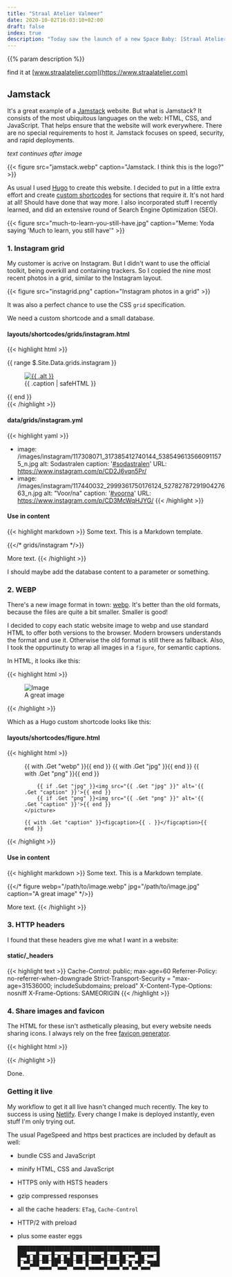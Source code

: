 ```yaml
---
title: "Straal Atelier Valmeer"
date: 2020-10-02T16:03:10+02:00
draft: false
index: true
description: "Today saw the launch of a new Space Baby: [Straal Atelier Valmeer](https://www.straalatelier.com). An online brochure and sales tool for a sandblasting company. I used the Jamstack for it."
---
```


{{% param description %}}

find it at [www.straalatelier.com](https://www.straalatelier.com)

## Jamstack

It's a great example of a [Jamstack](https://www.jamstack.org) website. But what is Jamstack? It consists of the most ubiquitous languages on the web: HTML, CSS, and JavaScript. That helps ensure that the website will work everywhere. There are no special requirements to host it. Jamstack focuses on speed, security, and rapid deployments.

_text continues after image_

{{< figure src="jamstack.webp" caption="Jamstack. I think this is the logo?" >}}

As usual I used [Hugo](https://gohugo.io) to create this website. I decided to put in a little extra effort and create [custom shortcodes](https://gohugo.io/templates/shortcode-templates/) for sections that require it. It's not hard at all! Should have done that way more. I also incorporated stuff I recently learned, and did an extensive round of Search Engine Optimization (SEO).

{{< figure src="much-to-learn-you-still-have.jpg" caption="Meme: Yoda saying 'Much to learn, you still have'" >}}

### 1. Instagram grid

My customer is acrive on Instagram. But I didn't want to use the official toolkit, being overkill and containing trackers. So I copied the nine most recent photos in a grid, similar to the Instagram layout.

{{< figure src="instagrid.png" caption="Instagram photos in a grid" >}}

It was also a perfect chance to use the CSS `grid` specification.

We need a custom shortcode and a small database.

#### layouts/shortcodes/grids/instagram.html

{{< highlight html >}}
<section class="grid">
  {{ range $.Site.Data.grids.instagram }}
  <figure>
    <a rel="nofollow" href="{{ .URL }}"><img loading="lazy" src="{{ .image }}" alt="{{ .alt }} "></a>
    <figcaption>{{ .caption | safeHTML }}</figcaption>
  </figure>
  {{ end }}
</section>{{< /highlight >}}

#### data/grids/instagram.yml

{{< highlight yaml >}}
- image: /images/instagram/117308071_317385412740144_5385496135660911575_n.jpg
  alt: Sodastralen
  caption: '<a rel="nofollow" href="https://www.instagram.com/explore/tags/sodastralen/">#sodastralen</a>'
  URL: https://www.instagram.com/p/CD2J6vqn5Pr/
- image: /images/instagram/117440032_2999361750176124_5278278729190427663_n.jpg
  alt: "Voor/na"
  caption: '<a rel="nofollow" href="https://www.instagram.com/explore/tags/voorna/">#voorna</a>'
  URL: https://www.instagram.com/p/CD3McWqHJYG/
{{< /highlight >}}

#### Use in content

{{< highlight markdown >}}
Some text. This is a Markdown template.

{{</* grids/instagram */>}}

More text.
{{< /highlight >}}

I should maybe add the database content to a parameter or something.

### 2. WEBP

There's a new image format in town: [webp](https://developers.google.com/speed/webp). It's better than the old formats, because the files are quite a bit smaller. Smaller is good!

I decided to copy each static website image to webp and use standard HTML to offer both versions to the browser. Modern browsers understands the format and use it. Otherwise the old format is still there as fallback. Also, I took the oppurtinuty to wrap all images in a `figure`, for semantic captions.

In HTML, it looks ilke this:

{{< highlight html >}}
<figure>
  <picture>
    <source type="image/webp" srcset="/path/to/image.webp">
    <source type="image/jpeg" srcset="/path/to/image.jpg">
    <img src="/path/to/image.jpg" alt="Image">
  </picture>

  <figcaption>A great image</figcaption>
</figure>
{{< /highlight >}}

Which as a Hugo custom shortcode looks like this:

#### layouts/shortcodes/figure.html

{{< highlight html >}}
<figure>
    <picture>
        {{ with .Get "webp" }}<source type="image/webp" srcset="{{ . }}">{{ end }}
        {{ with .Get "jpg" }}<source type="image/jpg" srcset="{{ . }}">{{ end }}
        {{ with .Get "png" }}<source type="image/png" srcset="{{ . }}">{{ end }}

        {{ if .Get "jpg" }}<img src="{{ .Get "jpg" }}" alt='{{ .Get "caption" }}'>{{ end }}
        {{ if .Get "png" }}<img src="{{ .Get "png" }}" alt='{{ .Get "caption" }}'>{{ end }}
    </picture>
    
    {{ with .Get "caption" }}<figcaption>{{ . }}</figcaption>{{ end }}
</figure>
{{< /highlight >}}

#### Use in content

{{< highlight markdown >}}
Some text. This is a Markdown template.

{{</* figure webp="/path/to/image.webp" jpg="/path/to/image.jpg" caption="A great image" */>}}

More text.
{{< /highlight >}}

### 3. HTTP headers

I found that these headers give me what I want in a website:

#### static/_headers

{{< highlight text >}}
Cache-Control: public; max-age=60
Referrer-Policy: no-referrer-when-downgrade
Strict-Transport-Security = "max-age=31536000; includeSubdomains; preload"
X-Content-Type-Options: nosniff
X-Frame-Options: SAMEORIGIN
{{< /highlight >}}

### 4. Share images and favicon

The HTML for these isn't asthetically pleasing, but every website needs sharing icons. I always rely on the free [favicon generator](https://realfavicongenerator.net/). 

{{< highlight html >}}
<link rel="apple-touch-icon" sizes="180x180" href="/apple-touch-icon.png">
<link rel="icon" type="image/png" sizes="32x32" href="/favicon-32x32.png">
<link rel="icon" type="image/png" sizes="16x16" href="/favicon-16x16.png">
<link rel="manifest" href="/site.webmanifest">
<meta name="msapplication-TileColor" content="#b91d47">
<meta name="theme-color" content="#bebcaf">
{{< /highlight >}}

Done.

### Getting it live

My workflow to get it all live hasn't changed much recently. The key to success is using [Netlify](https://www.netlify.com). Every change I make is deployed instantly, even stuff I'm only trying out.

The usual PageSpeed and https best practices are included by default as well:

* bundle CSS and JavaScript
* minify HTML, CSS and JavaScript
* HTTPS only with HSTS headers
* gzip compressed responses
* all the cache headers: `ETag`, `Cache-Control`
* HTTP/2 with preload
* plus some easter eggs

      ██████████████████████████████████████████████
      ███▄─▄█─▄▄─█─▄─▄─█─▄▄─█─▄▄▄─█─▄▄─█▄─▄▄▀█▄─▄▄─█
      █─▄█─██─██─███─███─██─█─███▀█─██─██─▄─▄██─▄▄▄█
      ▀▄▄▄▀▀▀▄▄▄▄▀▀▄▄▄▀▀▄▄▄▄▀▄▄▄▄▄▀▄▄▄▄▀▄▄▀▄▄▀▄▄▄▀▀▀
